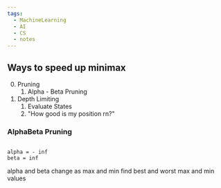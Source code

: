 ```yaml
---
tags:
  - MachineLearning
  - AI
  - CS
  - notes
---
```



## Ways to speed up minimax
0. Pruning
	1. Alpha - Beta Pruning
1. Depth Limiting
	1. Evaluate States
	2. "How good is my position rn?"

### AlphaBeta Pruning
 
```

alpha = - inf
beta = inf
```

alpha and beta change as max and min find best and worst max and min values